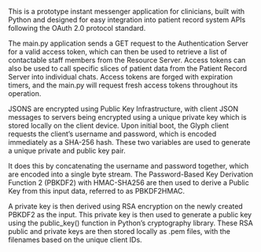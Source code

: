 This is a prototype instant messenger application for clinicians, built with Python and designed for easy integration into patient record system APIs following the OAuth 2.0 protocol standard.

The main.py application sends a GET request to the Authentication Server for a valid access token, which can then be used to retrieve a list of contactable staff members from the Resource Server. Access tokens can also be used to call specific slices of patient data from the Patient Record Server into individual chats. Access tokens are forged with expiration timers, and the main.py will request fresh access tokens throughout its operation.

JSONS are encrypted using Public Key Infrastructure, with client JSON messages to servers being encrypted using a unique private key which is stored locally on the client device. Upon initial boot, the Glyph client requests the client’s username and password, which is encoded immediately as a SHA-256 hash. These two variables are used to generate a unique private and public key pair. 

It does this by concatenating the username and password together, which are encoded into a single byte stream. The Password-Based Key Derivation Function 2 (PBKDF2) with HMAC-SHA256 are then used to derive a Public Key from this input data, referred to as PBKDF2HMAC. 

A private key is then derived using RSA encryption on the newly created PBKDF2 as the input. This private key is then used to generate  a public key using the public_key() function in Python’s cryptography library. These RSA public and private keys are then stored locally as .pem files, with the filenames based on the unique client IDs.  
